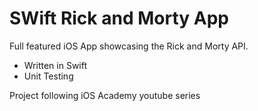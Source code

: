 # SWift Rick and Morty App

Full featured iOS App showcasing the Rick and Morty API.

- Written in Swift
- Unit Testing

Project following iOS Academy youtube series

